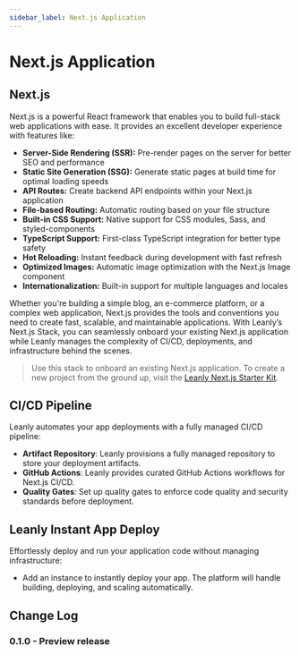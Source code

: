 ```yaml
---
sidebar_label: Next.js Application
---
```


# Next.js Application

## Next.js

Next.js is a powerful React framework that enables you to build full-stack web applications with ease. It provides an excellent developer experience with features like:

- **Server-Side Rendering (SSR):** Pre-render pages on the server for better SEO and performance
- **Static Site Generation (SSG):** Generate static pages at build time for optimal loading speeds
- **API Routes:** Create backend API endpoints within your Next.js application
- **File-based Routing:** Automatic routing based on your file structure
- **Built-in CSS Support:** Native support for CSS modules, Sass, and styled-components
- **TypeScript Support:** First-class TypeScript integration for better type safety
- **Hot Reloading:** Instant feedback during development with fast refresh
- **Optimized Images:** Automatic image optimization with the Next.js Image component
- **Internationalization:** Built-in support for multiple languages and locales

Whether you're building a simple blog, an e-commerce platform, or a complex web application, Next.js provides the tools and conventions you need to create fast, scalable, and maintainable applications. With Leanly’s Next.js Stack, you can seamlessly onboard your existing Next.js application while Leanly manages the complexity of CI/CD, deployments, and infrastructure behind the scenes.

> Use this stack to onboard an existing Next.js application. To create a new project from the ground up, visit the [Leanly Next.js Starter Kit](/stacks/applications/leanly-nextjs-starter-kit).

## CI/CD Pipeline

Leanly automates your app deployments with a fully managed CI/CD pipeline:

- **Artifact Repository**: Leanly provisions a fully managed repository to store your deployment artifacts.
- **GitHub Actions**: Leanly provides curated GitHub Actions workflows for Next.js CI/CD.
- **Quality Gates**: Set up quality gates to enforce code quality and security standards before deployment.

## Leanly Instant App Deploy

Effortlessly deploy and run your application code without managing infrastructure:

- Add an instance to instantly deploy your app. The platform will handle building, deploying, and scaling automatically.

## Change Log

### 0.1.0 - Preview release
